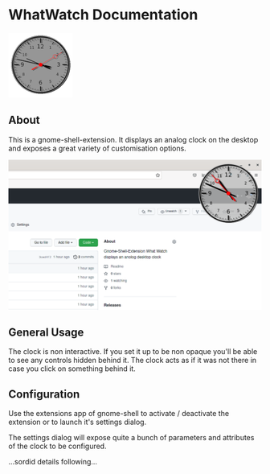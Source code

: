 # WhatWatch Documentation

![WhatWatch](WhatWatch-Icon.png)

## About

This is a gnome-shell-extension. It displays an analog clock on the desktop and exposes a great variety of customisation options.

![Screenshot showing WhatWatch clock on desktop with browser window opened behind it...](WhatWatch.png "Screenshot showing WhatWatch in action...")

## General Usage

The clock is non interactive. If you set it up to be non opaque you'll be able to see any controls hidden behind it. The clock acts as if it was not there in case you click on something behind it.

## Configuration

Use the extensions app of gnome-shell to activate / deactivate the extension or to launch it's settings dialog.

The settings dialog will expose quite a bunch of parameters and attributes of the clock to be configured.

...sordid details following...